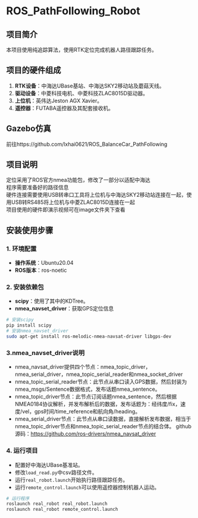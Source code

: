 # ROS_PathFollowing_Robot

## 项目简介
本项目使用纯追踪算法，使用RTK定位完成机器人路径跟踪任务。

## 项目的硬件组成
1. **RTK设备**：中海达UBase基站、中海达SKY2移动站及蘑菇天线。
2. **驱动设备**：中菱科技电机、中菱科技ZLAC8015D驱动器。
3. **上位机**：英伟达Jeston AGX Xavier。
4. **遥控器**：FUTABA遥控器及其配套接收机。

## Gazebo仿真
前往https://github.com/lxhai0621/ROS_BalanceCar_PathFollowing

## 项目说明
定位采用了ROS官方nmea功能包，修改了一部分以适配中海达\
程序需要准备好的路径信息\
硬件连接需要使用USB转串口工具将上位机与中海达SKY2移动站连接在一起，使用USB转RS485将上位机与中菱ZLAC8015D连接在一起\
项目使用的硬件即演示视频可在image文件夹下查看

## 安装使用步骤
### 1. 环境配置
- **操作系统**：Ubuntu20.04
- **ROS版本**：ros-noetic

### 2. 安装依赖包
- **scipy**：使用了其中的KDTree。
- **nmea_navset_driver**：获取GPS定位信息
```bash
# 安装scipy
pip install scipy
# 安装nmea_navset_driver
sudo apt-get install ros-melodic-nmea-navsat-driver libgps-dev
```
### 3.nmea_navset_driver说明
- nmea_navsat_driver提供四个节点：nmea_topic_driver，nmea_serial_driver，nmea_topic_serial_reader和nmea_socket_driver
- nmea_topic_serial_reader节点：此节点从串口读入GPS数据，然后封装为nmea_msgs/Sentence数据格式，发布话题nmea_sentence。
- nmea_topic_driver节点：此节点订阅话题nmea_sentence，然后根据NMEA0184协议解析，并发布解析后的数据，发布话题为：经纬度/fix，速度/vel，gps时间/time_reference和航向角/heading。
- nmea_serial_driver节点：此节点从串口读数据，直接解析发布数据，相当于nmea_topic_driver节点和nmea_topic_serial_reader节点的结合体。
github源码：https://github.com/ros-drivers/nmea_navsat_driver

### 4. 运行项目
- 配置好中海达UBase基准站。
- 修改`load_read.py`中csv路径文件。
- 运行`real_robot.launch`开始执行路径跟踪任务。
- 运行`remote_control.launch`可以使用遥控器控制机器人运动。
```bash
# 运行程序
roslaunch real_robot real_robot.launch
roslaunch real_robot remote_control.launch
```

